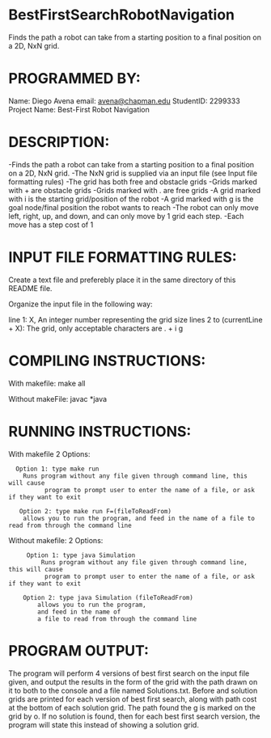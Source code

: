 # BestFirstSearchRobotNavigation
Finds the path a robot can take from a starting position to a final position on a 2D, NxN grid.

# PROGRAMMED BY:
  Name: Diego Avena
  email: avena@chapman.edu
  StudentID: 2299333
  Project Name: Best-First Robot Navigation
  
# DESCRIPTION:

-Finds the path a robot can take from a starting position to a final position on a 2D, NxN grid.
-The NxN grid is supplied via an input file (see Input file formatting rules)
-The grid has both free and obstacle grids
-Grids marked with + are obstacle grids
-Grids marked with . are free grids
-A grid marked with i is the starting grid/position of the robot
-A grid marked with g is the goal node/final position the robot wants to reach
-The robot can only move left, right, up, and down, and can only move by 1 grid each step.
-Each move has a step cost of 1

# INPUT FILE FORMATTING RULES:

Create a text file and preferebly place it in the same
directory of this README file.

Organize the input file in the following way:

line 1: X, An integer number representing the grid size
lines 2 to (currentLine + X): The grid, only acceptable characters are . + i g

# COMPILING INSTRUCTIONS:

With makefile:
  make all

 Without makeFile:
  javac *java

# RUNNING INSTRUCTIONS:

  With makefile
    2 Options:

      Option 1: type make run
        Runs program without any file given through command line, this will cause
              program to prompt user to enter the name of a file, or ask if they want to exit

       Option 2: type make run F=(fileToReadFrom)
        allows you to run the program, and feed in the name of a file to read from through the command line

   Without makefile:
      2 Options:

         Option 1: type java Simulation
             Runs program without any file given through command line, this will cause
              program to prompt user to enter the name of a file, or ask if they want to exit

        Option 2: type java Simulation (fileToReadFrom)
            allows you to run the program,
            and feed in the name of
            a file to read from through the command line

# PROGRAM OUTPUT:
  The program will perform 4 versions of best first search on the
  input file given, and output the results in the form of the grid with
  the path drawn on it to both to the console and a
  file named Solutions.txt. Before and solution grids are printed for each
  version of best first search, along with path cost at the bottom of each solution
  grid. The path found the g is marked on the grid by o. If no solution is found, then for
  each best first search version, the program will state this instead of showing a solution
  grid.

